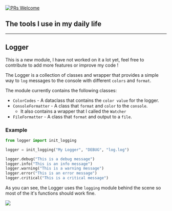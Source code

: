 [![PRs Welcome](https://img.shields.io/badge/PRs-welcome-brightgreen.svg?style=flat-square)](https://makeapullrequest.com)

## The tools I use in my daily life


---
## Logger

This is a new module, I have not worked on it a lot yet, feel free to contribute to add more features or improve my code !

The Logger is a collection of classes and wrapper that provides a simple way to `log` messages to the console with different `colors` and `format`.

The module currently contains the following classes:
- `ColorCodes` - A dataclass that contains the `color value` for the logger.
- `ConsoleFormatter` - A class that `format` and `color` to the `console`.
  - It also contains a wrapper that I called the `Watcher` 
- `FileFormatter` - A class that `format` and output to a `file`.


### Example

```python
from logger import init_logging

logger = init_logging("My Logger", "DEBUG", "log.log")

logger.debug("This is a debug message")
logger.info("This is an info message")
logger.warning("This is a warning message")
logger.error("This is an error message")
logger.critical("This is a critical message")
```

As you can see, the Logger uses the `logging` module behind the scene so most of the it's functions should work fine.

<img src="https://github.com/abedaton/tools/blob/main/img/logger_result.png">